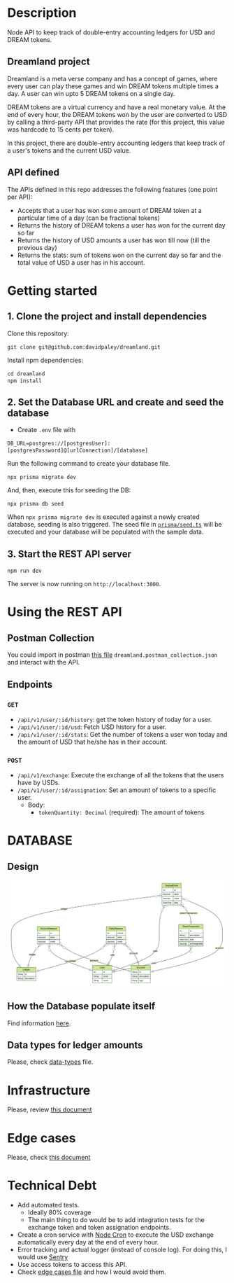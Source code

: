 # Description

Node API to keep track of double-entry accounting ledgers for USD and DREAM tokens.

## Dreamland project

Dreamland is a meta verse company and has a concept of games, where every user can play these games and win DREAM tokens multiple times a day. A user can win upto 5 DREAM tokens on a single day.

DREAM tokens are a virtual currency and have a real monetary value. At the end of every hour, the DREAM tokens won by the user are converted to USD by calling a third-party API that provides the rate (for this project, this value was hardcode to 15 cents per token).

In this project, there are double-entry accounting ledgers that keep track of a user's tokens and the current USD value.

## API defined

The APIs defined in this repo addresses the following features (one point per API):

- Accepts that a user has won some amount of DREAM token at a particular time of a day (can be fractional tokens)
- Returns the history of DREAM tokens a user has won for the current day so far
- Returns the history of USD amounts a user has won till now (till the previous day)
- Returns the stats: sum of tokens won on the current day so far and the total value of USD a user has in his account.

# Getting started

## 1. Clone the project and install dependencies

Clone this repository:

```
git clone git@github.com:davidpaley/dreamland.git
```

Install npm dependencies:

```
cd dreamland
npm install
```

## 2. Set the Database URL and create and seed the database

- Create `.env` file with

```
DB_URL=postgres://[postgresUser]:[postgresPassword]@[urlConnection]/[database]
```

Run the following command to create your database file.

```
npx prisma migrate dev
```

And, then, execute this for seeding the DB:

```
npx prisma db seed
```

When `npx prisma migrate dev` is executed against a newly created database, seeding is also triggered. The seed file in [`prisma/seed.ts`](./prisma/seed.ts) will be executed and your database will be populated with the sample data.

## 3. Start the REST API server

```
npm run dev
```

The server is now running on `http://localhost:3000`.

# Using the REST API

## Postman Collection

You could import in postman [this file](dreamland.postman_collection.json) `dreamland.postman_collection.json` and interact with the API.

## Endpoints

### `GET`

- `/api/v1/user/:id/history`: get the token history of today for a user.
- `/api/v1/user/:id/usd`: Fetch USD history for a user.
- `/api/v1/user/:id/stats`: Get the number of tokens a user won today and the amount of USD that he/she has in their account.

### `POST`

- `/api/v1/exchange`: Execute the exchange of all the tokens that the users have by USDs.
- `/api/v1/user/:id/assignation`: Set an amount of tokens to a specific user.
  - Body:
    - `tokenQuantity: Decimal` (required): The amount of tokens

# DATABASE

## Design

<img src="./prisma/ERD.svg">

## How the Database populate itself

Find information [here](docs/database-population.md).

## Data types for ledger amounts

Please, check [data-types](docs/data-types.md) file.

# Infrastructure

Please, review [this document](docs/infrastructure.md)

# Edge cases

Please, check [this document](docs/edge-cases.md)

# Technical Debt

- Add automated tests.
  - Ideally 80% coverage
  - The main thing to do would be to add integration tests for the exchange token and token assignation endpoints.
- Create a cron service with [Node Cron](https://www.npmjs.com/package/node-cron) to execute the USD exchange automatically every day at the end of every hour.
- Error tracking and actual logger (instead of console log). For doing this, I would use [Sentry](https://sentry.io/)
- Use access tokens to access this API.
- Check [edge cases file](docs/edge-cases.md) and how I would avoid them.
